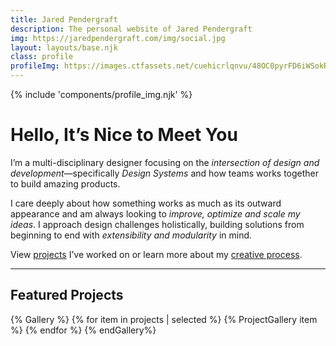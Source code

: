```yaml
---
title: Jared Pendergraft
description: The personal website of Jared Pendergraft
img: https://jaredpendergraft.com/img/social.jpg
layout: layouts/base.njk
class: profile
profileImg: https://images.ctfassets.net/cuehicrlqnvu/48OC0pyrFD6iWSokRiz3Zs/f9fb4d4df16062af7a4eb885b1abc08e/profile-big.jpg
---
```


{% include 'components/profile_img.njk' %}

# Hello, It’s Nice to Meet You

I’m a multi-disciplinary designer focusing on the *intersection of design and development*—specifically *Design Systems* and how teams works together to build amazing products.

I care deeply about how something works as much as its outward appearance and am always looking to *improve, optimize and scale my ideas*. I approach design challenges holistically, building solutions from beginning to end with *extensibility and modularity* in mind.

View [projects](/projects/) I’ve worked on or learn more about my [creative process](/hire/#my-creative-process).

***
## Featured Projects

{% Gallery %}
{% for item in projects | selected %}
  {% ProjectGallery item %}
{% endfor %}
{% endGallery%}